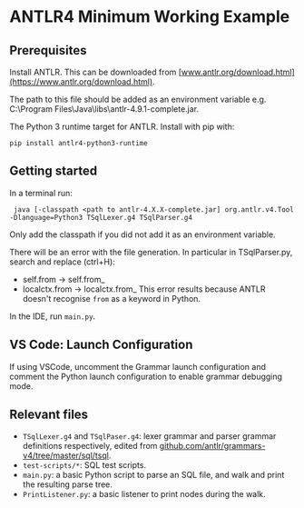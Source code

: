 ANTLR4 Minimum Working Example
==================

Prerequisites
------------
Install ANTLR. This can be downloaded from [www.antlr.org/download.html](https://www.antlr.org/download.html).

The path to this file should be added as an environment variable e.g. C:\Program Files\Java\libs\antlr-4.9.1-complete.jar. 

The Python 3 runtime target for ANTLR. Install with pip with:
```
pip install antlr4-python3-runtime
```

Getting started 
------------

In a terminal run:
```
 java [-classpath <path to antlr-4.X.X-complete.jar] org.antlr.v4.Tool -Dlanguage=Python3 TSqlLexer.g4 TSqlParser.g4 
```
Only add the classpath if you did not add it as an environment variable.

There will be an error with the file generation. In particular in TSqlParser.py, search and replace (ctrl+H): 
* self.from -> self.from_
* localctx.from -> localctx.from_
This error results because ANTLR doesn't recognise `from` as a keyword in Python.

In the IDE, run `main.py`.

VS Code: Launch Configuration
------------
If using VSCode, uncomment the Grammar launch configuration and comment the Python launch configuration to enable grammar debugging mode.

Relevant files
--------------

* `TSqlLexer.g4` and `TSqlPaser.g4`: lexer grammar and parser grammar definitions respectively, edited from [github.com/antlr/grammars-v4/tree/master/sql/tsql](https://github.com/antlr/grammars-v4/tree/master/sql/tsql).
* `test-scripts/*`: SQL test scripts.
* `main.py`: a basic Python script to parse an SQL file, and walk and print the resulting parse tree.
* `PrintListener.py`: a basic listener to print nodes during the walk.

